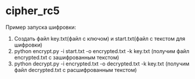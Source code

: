# cipher_rc5
Пример запуска шифровки:
  1) Создать файл key.txt(файл с ключом) и start.txt(файл с текстом для шифровки)
  2) python encrypt.py -i start.txt -o encrypted.txt -k key.txt (получим файл encrypted.txt с зашифрованным текстом)
  3) python decrypt.py -i encrypted.txt -o decrypted.txt -k key.txt (получим файл decrypted.txt с расшифрованным текстом)
  
